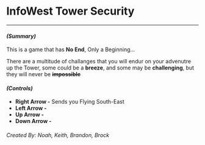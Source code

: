 # InfoWest Tower Security
***
#### *(Summary)*
This is a game that has **No End**, Only a Beginning...

There are a multitude of challanges that you will endur on your advenutre up the Tower, some could be a **breeze**, and some may be **challenging**, but they will never be ~~**impossible**~~



#### *(Controls)*
* **Right Arrow -** Sends you Flying South-East
* **Left Arrow -**
* **Up Arrow -**
* **Down Arrow -**




###### Created By: Noah, Keith, Brandon, Brock

